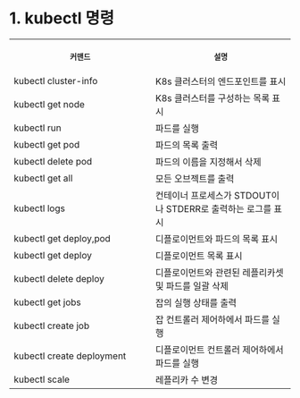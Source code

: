 
# 1. kubectl 명령

<table>
<tr>
<th align="center">
<img width="441" height="1">
<p> 
<small>
커맨드 
</small>
</p>
</th>
<th align="center">
<img width="441" height="1">
<p> 
<small>
설명
</small>
</p>
</th>
</tr>
<tr>
<td>
<!-- REMOVE THE BACKSLASHES -->
kubectl cluster-info
</td>
<td>
<!-- REMOVE THE BACKSLASHES -->
K8s 클러스터의 엔드포인트를 표시
</td>
</tr>
<tr>
<td>
<!-- REMOVE THE BACKSLASHES -->
kubectl get node
</td>
<td>
K8s 클러스터를 구성하는 목록 표시
</td>
</tr>
<tr>
<td>
<!-- REMOVE THE BACKSLASHES -->
kubectl run
</td>
<td>
파드를 실행
</td>
</tr>
<tr>
<td>
<!-- REMOVE THE BACKSLASHES -->
kubectl get pod
</td>
<td>
파드의 목록 출력
</td>
</tr>
<tr>
<td>
<!-- REMOVE THE BACKSLASHES -->
kubectl delete pod 
</td>
<td>
파드의 이름을 지정해서 삭제
</td>
</tr>
<tr>
<td>
<!-- REMOVE THE BACKSLASHES -->
kubectl get all
</td>
<td>
모든 오브젝트를 출력
</td>
</tr>
<tr>
<td>
<!-- REMOVE THE BACKSLASHES -->
kubectl logs
</td>
<td>
컨테이너 프로세스가 STDOUT이나 STDERR로 출력하는 로그를 표시
</td>
</tr>
<tr>
<td>
<!-- REMOVE THE BACKSLASHES -->
kubectl get deploy,pod
</td>
<td>
디플로이먼트와 파드의 목록 표시
</td>
</tr>
<tr>
<td>
<!-- REMOVE THE BACKSLASHES -->
kubectl get deploy
</td>
<td>
디플로이먼트 목록 표시
</td>
</tr>
<tr>
<td>
<!-- REMOVE THE BACKSLASHES -->
kubectl delete deploy
</td>
<td>
디플로이먼트와 관련된 레플리카셋 및 파드를 일괄 삭제
</td>
</tr>
<tr>
<td>
<!-- REMOVE THE BACKSLASHES -->
kubectl get jobs
</td>
<td>
잡의 실행 상태를 출력
</td>
</tr>
<tr>
<td>
<!-- REMOVE THE BACKSLASHES -->
kubectl create job
</td>
<td>
잡 컨트롤러 제어하에서 파드를 실행
</td>
</tr>
<tr>
<td>
<!-- REMOVE THE BACKSLASHES -->
kubectl create deployment
</td>
<td>
디플로이먼트 컨트롤러 제어하에서 파드를 실행
</td>
</tr>
<tr>
<td>
<!-- REMOVE THE BACKSLASHES -->
kubectl scale
</td>
<td>
레플리카 수 변경
</td>
</tr>
</table>